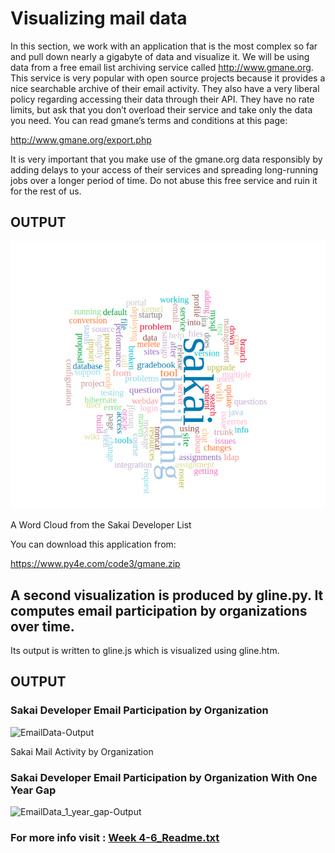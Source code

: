 # Visualizing mail data

In this section, we work with an application that is the most complex so far and pull down nearly a gigabyte of data and visualize it.
We will be using data from a free email list archiving service called http://www.gmane.org. This service is very popular with open source projects because it provides a nice searchable archive of their email activity. They also have a very liberal policy regarding accessing their data through their API. They have no rate limits, but ask that you don’t overload their service and take only the data you need. You can read gmane’s terms and conditions at this page:

http://www.gmane.org/export.php

It is very important that you make use of the gmane.org data responsibly by adding delays to your access of their services and spreading long-running jobs over a longer period of time. Do not abuse this free service and ruin it for the rest of us.

## OUTPUT

![WordCloud-Output](Word_Cloud.png?raw=true "Word_Cloud")

A Word Cloud from the Sakai Developer List

You can download this application from:

https://www.py4e.com/code3/gmane.zip


## A second visualization is produced by gline.py. It computes email participation by organizations over time.

Its output is written to gline.js which is visualized using gline.htm.

## OUTPUT

### Sakai Developer Email Participation by Organization

![EmailData-Output](Sakai_mail_activity.png.png?raw=true "Email_data")
 
 Sakai Mail Activity by Organization

### Sakai Developer Email Participation by Organization With One Year Gap

![EmailData_1_year_gap-Output](mail_data_with_one-year-gap.png.png.png?raw=true "Email_Data_with_one_year_gap")

### For more info visit : [Week 4-6_Readme.txt](Week4-6_README.txt)

